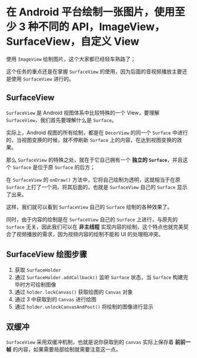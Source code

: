# 在 Android 平台绘制一张图片，使用至少 3 种不同的 API，ImageView，SurfaceView，自定义 View


使用 `ImageView` 绘制图片，这个大家都已经轻车熟路了；

这个任务的重点还是在掌握 `SurfaceView` 的使用，因为后面的音视频播放主要还是使用 `SurfaceView` 进行的。

## SurfaceView

`SurfaceView` 是 Android 视图体系中比较特殊的一个 View，要理解 `SurfaceView`，我们首先要理解什么是 `Surface`。

实际上，Android 视图的所有绘制，都是在 `DecorView` 的同一个 `Surface` 中进行的，当视图变换的时候，就不停刷新 `Surface` 上的内容，在达到视图变换的效果。

那么 `SurfaceView` 的特殊之处，就在于它自己拥有一个 **独立的 `Surface`**，并且这个 `Surface` 是位于原 `Surface` 的后方；

在 `SurfaceView` 的 `onDraw()` 方法中，它将自己绘制为透明，这就相当于在原 `Surface` 上打了一个洞，将其后面的，也就是 `SurfaceView` 自己的 `Surface` 显示了出来。

这样，我们就可以看到 `SurfaceView` 自己的 `Surface` 绘制的各种效果了。

同时，由于内容的绘制是在 `SurfaceView` 自己的 `Surface` 上进行，与原先的 `Surface` 无关，因此我们可以在 **非主线程** 实现内容的绘制，这个特点也就完美契合了视频播放的需求，因为视频内容的绘制不能和 UI 的处理相冲突。

## SurfaceView 绘图步骤

1. 获取 `SurfaceHolder`
2. 通过 `SurfaceHolder.addCallback()` 监听 `Surface` 状态，当 `Surface` 构建完毕时方可绘制图像
3. 通过 `holder.lockCanvas()` 获取绘图的 `Canvas` 对象
4. 通过 3 中获取到的 `Canvas` 进行绘图
5. 通过 `holder.unlockCanvasAndPost()` 将绘制的图像进行显示

## 双缓冲

`SurfaceView` 采用双缓冲机制，也就是说你获取到的 `canvas` 实际上保存着 **前前一帧** 的内容，如果需要局部绘制就需要注意这一点。
